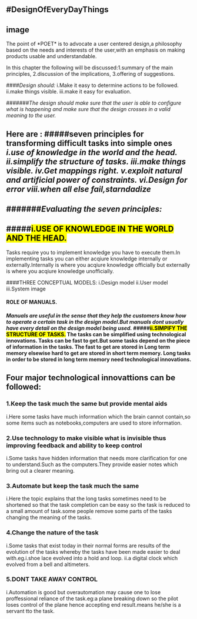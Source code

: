 #DesignOfEveryDayThings
---
image
---
<p>The point of  *POET*  is to advocate a user centered design,a  philosophy based on the needs and interests of the user,with an emphasis on making products usable and understandable.
</p>
In this chapter the following will be discussed:1.summary of the main principles,
                                                   2.discussion of the implications,
                                                   3.offering of suggestions.

####*Design should:*
                    i.Make it easy to determine actions to be followed.
                    ii.make things visible.
                    iii.make it easy for evaluation.
                    
#######*The design should make sure  that the user is able to configure what is happening and make sure that the design crosses in a valid meaning to the user.*

Here are :
#####seven principles for transforming difficult tasks into simple ones
                        *i.use of knowledge in the world and the head.*
                        *ii.simplify the structure of tasks.*
                        *iii.make things visible.*
                        *iv.Get mappings right.*
                        *v.exploit natural and artificial power of constraints.*
                        *vi.Design for error*
                        *viii.when all else fail,starndadize*
---
#######*Evaluating the seven principles:*
---
#####<mark>i.USE OF KNOWLEDGE IN THE WORLD AND THE HEAD.</mark>
---
Tasks require you to implement knowledge you have to execute them.In implementing tasks you can either acqiure knowledge internally or externally.Internally is where you acqiure knowledge officially but externally is where you acqiure knowledge unofficially.

####THREE CONCEPTUAL MODELS: 
             i.Design model
             ii.User model
             iii.System image
<h4>ROLE OF MANUALS.<h4>
<em>Manuals are useful in the sense that they help the customers know how to operate a certain task in the design model.But manuals dont usually have every detail on the design model being  used.</em>
#####<mark>ii.SIMPIFY THE STRUCTURE OF TASKS.</mark>
The tasks can be simplified using technological innovations.
Tasks can be fast to get.But some tasks depend on the piece of information in the tasks.
The fast to get are stored in Long term memory elsewise hard to get are  stored in short term memory.
Long tasks in order to be stored in long term memory need technological innovations.
<h2>Four major technological innovattions can be followed:</h2>
<h3>1.Keep the task much the same but provide mental aids</h3>
i.Here some tasks  have much information which the brain cannot contain,so some items such as notebooks,computers are used to store information.
<h3>2.Use technology to make visible what is invisible thus improving feedback  and ability to keep control</h3>
i.Some tasks have hidden information that needs more clarification for one to understand.Such as the computers.They provide easier notes which bring out a clearer meaning.
<h3>3.Automate but keep the task much the same</h3>
i.Here the topic explains that the long tasks sometimes need to be shortened so that the task completion can be easy so the task is reduced  to a small amount of task.some people remove some parts of the tasks changing the meaning of the tasks.
<h3>4.Change the nature of the task</h3>
i.Some tasks that exist today in their normal forms are results of the evolution of the tasks whereby the tasks have been made easier to deal with.eg.i.shoe lace evolved into a hold and loop.
                       ii.a digital clock which evolved from a bell and altimeters.
<h3>5.DONT TAKE AWAY CONTROL</h3>
i.Automation is good but overautomation may cause one to lose proffessional reliance of the task.eg:a plane breaking down so the pilot loses control of the plane hence accepting end result.means he/she is a servant tto the task.
